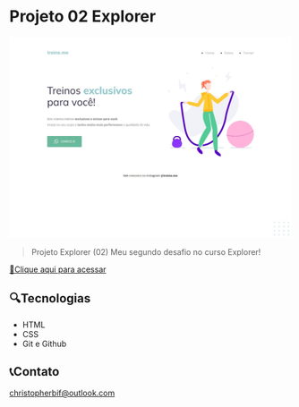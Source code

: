 # Projeto 02 Explorer

![preview](./images/print.png)

> Projeto Explorer (02)
Meu segundo desafio no curso Explorer!

[🔗Clique aqui para acessar](https://chrisbif.github.io/Projeto-02-Explorer/)

## 🔍Tecnologias

- HTML
- CSS
- Git e Github

## 📞Contato

christopherbif@outlook.com